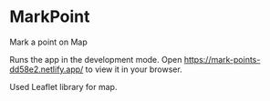 # MarkPoint

Mark a point on Map

Runs the app in the development mode.
Open https://mark-points-dd58e2.netlify.app/ to view it in your browser.

Used Leaflet library for map.

